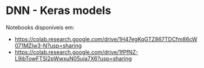 # DNN - Keras models

Notebooks disponíveis em:

* https://colab.research.google.com/drive/1H47egKqGTZ867TDCfm86cW071MZlw3-N?usp=sharing
* https://colab.research.google.com/drive/1fPfNZ-L9ibTowFTSl2pWwxuN05uja7X6?usp=sharing
